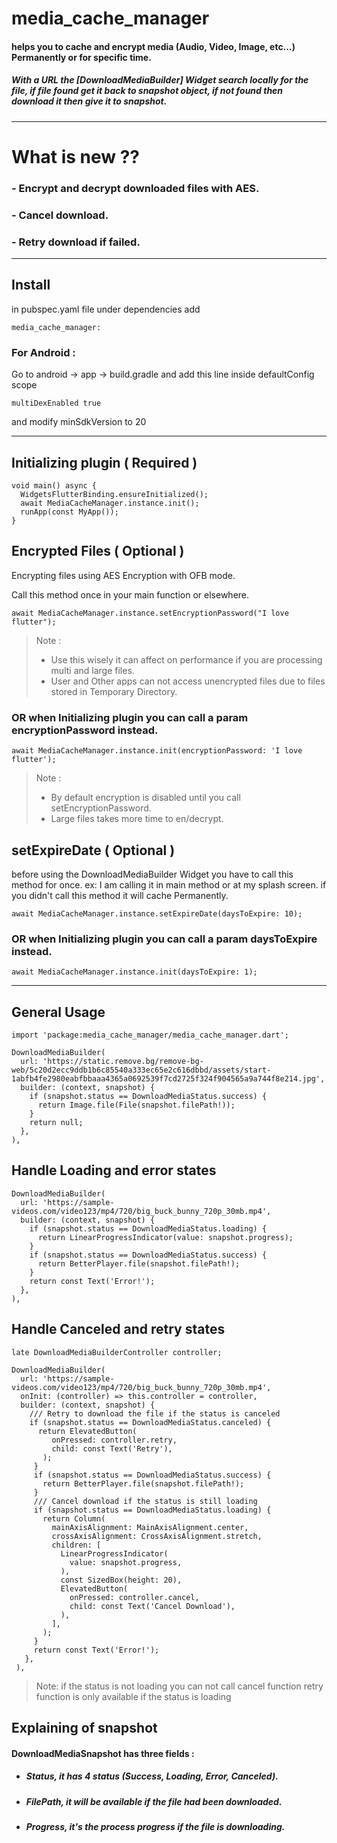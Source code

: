 # media_cache_manager

#### helps you to cache and encrypt media (Audio, Video, Image, etc...) Permanently or for specific time.

##### With a URL the [DownloadMediaBuilder] Widget search locally for the file, if file found get it back to snapshot object, if not found then download it then give it to snapshot.

---
# What is new ??
### - Encrypt and decrypt downloaded files with AES.
### - Cancel download.
### - Retry download if failed.

---
## Install 
in pubspec.yaml file under dependencies add
```
media_cache_manager: 
```

### For Android :
Go to android -> app -> build.gradle
and add this line inside defaultConfig scope 
```
multiDexEnabled true
```
and modify minSdkVersion to 20

---

## Initializing plugin ( Required )
```
void main() async {
  WidgetsFlutterBinding.ensureInitialized();
  await MediaCacheManager.instance.init();
  runApp(const MyApp());
}
```

## Encrypted Files ( Optional )
Encrypting files using AES Encryption with OFB mode.

Call this method once in your main function or elsewhere.
```
await MediaCacheManager.instance.setEncryptionPassword("I love flutter");
```
> Note :
> * Use this wisely it can affect on performance if you are processing multi and large files.
> * User and Other apps can not access unencrypted files due to files stored in Temporary Directory.

### OR when Initializing plugin you can call a param encryptionPassword instead.
```
await MediaCacheManager.instance.init(encryptionPassword: 'I love flutter');
```

> Note :
> * By default encryption is disabled until you call setEncryptionPassword.
> * Large files takes more time to en/decrypt.

## setExpireDate ( Optional )
before using the DownloadMediaBuilder Widget you have to call this method for once.
ex: I am calling it in main method or at my splash screen.
if you didn't call this method it will cache Permanently.
```
await MediaCacheManager.instance.setExpireDate(daysToExpire: 10);
```

### OR when Initializing plugin you can call a param daysToExpire instead.
```
await MediaCacheManager.instance.init(daysToExpire: 1);
```

---

## General Usage

```
import 'package:media_cache_manager/media_cache_manager.dart';
```

```
DownloadMediaBuilder(
  url: 'https://static.remove.bg/remove-bg-web/5c20d2ecc9ddb1b6c85540a333ec65e2c616dbbd/assets/start-1abfb4fe2980eabfbbaaa4365a0692539f7cd2725f324f904565a9a744f8e214.jpg',
  builder: (context, snapshot) {
    if (snapshot.status == DownloadMediaStatus.success) {
      return Image.file(File(snapshot.filePath!));
    }
    return null;
  },
),
```

## Handle Loading and error states

```
DownloadMediaBuilder(
  url: 'https://sample-videos.com/video123/mp4/720/big_buck_bunny_720p_30mb.mp4',
  builder: (context, snapshot) {
    if (snapshot.status == DownloadMediaStatus.loading) {
      return LinearProgressIndicator(value: snapshot.progress);
    }
    if (snapshot.status == DownloadMediaStatus.success) {
      return BetterPlayer.file(snapshot.filePath!);
    }
    return const Text('Error!');
  },
),
```

## Handle Canceled and retry states

```
late DownloadMediaBuilderController controller;

DownloadMediaBuilder(
  url: 'https://sample-videos.com/video123/mp4/720/big_buck_bunny_720p_30mb.mp4',
  onInit: (controller) => this.controller = controller,
  builder: (context, snapshot) {
    /// Retry to download the file if the status is canceled
    if (snapshot.status == DownloadMediaStatus.canceled) {
      return ElevatedButton(
         onPressed: controller.retry,
         child: const Text('Retry'),
       );
     }
     if (snapshot.status == DownloadMediaStatus.success) {
       return BetterPlayer.file(snapshot.filePath!);
     }
     /// Cancel download if the status is still loading
     if (snapshot.status == DownloadMediaStatus.loading) {
       return Column(
         mainAxisAlignment: MainAxisAlignment.center,
         crossAxisAlignment: CrossAxisAlignment.stretch,
         children: [
           LinearProgressIndicator(
             value: snapshot.progress,
           ),
           const SizedBox(height: 20),
           ElevatedButton(
             onPressed: controller.cancel,
             child: const Text('Cancel Download'),
           ),
         ],
       );
     }
     return const Text('Error!');
   },
 ),
```
> Note: if the status is not loading you can not call cancel function
> retry function is only available if the status is loading

## Explaining of snapshot
#### DownloadMediaSnapshot has three fields :
- ##### Status, it has 4 status (Success, Loading, Error, Canceled).
- ##### FilePath, it will be available if the file had been downloaded.
- ##### Progress, it's the process progress if the file is downloading.